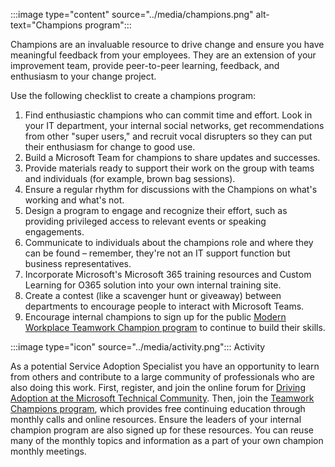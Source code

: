 :::image type="content" source="../media/champions.png" alt-text="Champions program":::

Champions are an invaluable resource to drive change and ensure you have meaningful feedback from your employees.  They are an extension of your improvement team, provide peer-to-peer learning, feedback, and enthusiasm to your change project.  

Use the following checklist to create a champions program:

1. Find enthusiastic champions who can commit time and effort.  Look in your IT department, your internal social networks, get recommendations from other "super users," and recruit vocal disrupters so they can put their enthusiasm for change to good use.
2. Build a Microsoft Team for champions to share updates and successes.
3. Provide materials ready to support their work on the group with teams and individuals (for example, brown bag sessions).
4. Ensure a regular rhythm for discussions with the Champions on what's working and what's not.
5. Design a program to engage and recognize their effort, such as providing privileged access to relevant events or speaking engagements.
6. Communicate to individuals about the champions role and where they can be found – remember, they're not an IT support function but business representatives.
7. Incorporate Microsoft's Microsoft 365 training resources and Custom Learning for O365 solution into your own internal training site.
8. Create a contest (like a scavenger hunt or giveaway) between departments to encourage people to interact with Microsoft Teams.
9. Encourage internal champions to sign up for the public [Modern Workplace Teamwork Champion program](https://aka.ms/O365Champions) to continue to build their skills.

:::image type="icon" source="../media/activity.png"::: Activity

As a potential Service Adoption Specialist you have an opportunity to learn from others and contribute to a large community of professionals who are also doing this work. First, register, and join the online forum for [Driving Adoption at the Microsoft Technical Community](https://aka.ms/DriveAdoption). Then, join the [Teamwork Champions program](https://aka.ms/O365Champions), which provides free continuing education through monthly calls and online resources. Ensure the leaders of your internal champion program are also signed up for these resources. You can reuse many of the monthly topics and information as a part of your own champion monthly meetings.
